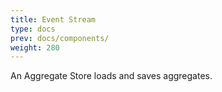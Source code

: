 ```yaml
---
title: Event Stream
type: docs
prev: docs/components/
weight: 280
---
```


An Aggregate Store loads and saves aggregates.
